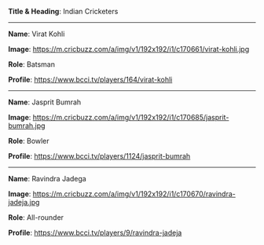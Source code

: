 **Title & Heading**: Indian Cricketers

<hr />

**Name**: Virat Kohli

**Image**: https://m.cricbuzz.com/a/img/v1/192x192/i1/c170661/virat-kohli.jpg

**Role**: Batsman

**Profile**: https://www.bcci.tv/players/164/virat-kohli

<hr/>

**Name**: Jasprit Bumrah

**Image**: https://m.cricbuzz.com/a/img/v1/192x192/i1/c170685/jasprit-bumrah.jpg

**Role**: Bowler

**Profile**: https://www.bcci.tv/players/1124/jasprit-bumrah

<hr/>

**Name**: Ravindra Jadega

**Image**: https://m.cricbuzz.com/a/img/v1/192x192/i1/c170670/ravindra-jadeja.jpg

**Role**: All-rounder

**Profile**: https://www.bcci.tv/players/9/ravindra-jadeja